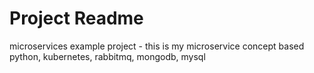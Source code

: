 # Project Readme

microservices example project - this is my microservice concept based python, kubernetes, rabbitmq, mongodb, mysql